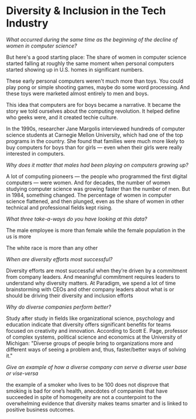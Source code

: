 # Diversity & Inclusion in the Tech Industry

*What occurred during the same time as the beginning of the decline of women in computer science?*

But here's a good starting place: The share of women in computer science started falling at roughly the same moment when personal computers started showing up in U.S. homes in significant numbers.

These early personal computers weren't much more than toys. You could play pong or simple shooting games, maybe do some word processing. And these toys were marketed almost entirely to men and boys.

This idea that computers are for boys became a narrative. It became the story we told ourselves about the computing revolution. It helped define who geeks were, and it created techie culture.

In the 1990s, researcher Jane Margolis interviewed hundreds of computer science students at Carnegie Mellon University, which had one of the top programs in the country. She found that families were much more likely to buy computers for boys than for girls — even when their girls were really interested in computers.



*Why does it matter that males had been playing on computers growing up?*

A lot of computing pioneers — the people who programmed the first digital computers — were women. And for decades, the number of women studying computer science was growing faster than the number of men. But in 1984, something changed. The percentage of women in computer science flattened, and then plunged, even as the share of women in other technical and professional fields kept rising.

*What three take-a-ways do you have looking at this data?*

The male employee is more than female while the female population in the us is more

The white race is more than any other

*When are diversity efforts most successful?*

Diversity efforts are most successful when they’re driven by a commitment from company leaders. And meaningful commitment requires leaders to understand why diversity matters. At Paradigm, we spend a lot of time brainstorming with CEOs and other company leaders about what is or should be driving their diversity and inclusion efforts

*Why do diverse companies perform better?*

Study after study in fields like organizational science, psychology and education indicate that diversity offers significant benefits for teams focused on creativity and innovation. According to Scott E. Page, professor of complex systems, political science and economics at the University of Michigan: "Diverse groups of people bring to organizations more and different ways of seeing a problem and, thus, faster/better ways of solving it."

*Give an example of how a diverse company can serve a diverse user base or vise-versa*

 the example of a smoker who lives to be 100 does not disprove that smoking is bad for one’s health, anecdotes of companies that have succeeded in spite of homogeneity are not a counterpoint to the overwhelming evidence that diversity makes teams smarter and is linked to positive business outcomes.